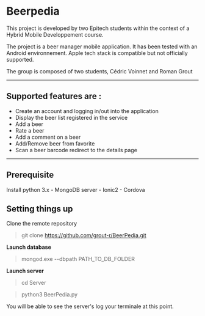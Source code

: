 **Beerpedia**
================


This project is developed by two Epitech students within the context of a Hybrid Mobile Developpement course.

The project is a beer manager mobile application. It has been tested with an Android environnement. Apple tech stack is compatible but not officially supported.

The group is composed of two students, Cédric Voinnet and Roman Grout

----------

Supported features are :
---------------------------------
* Create an account and logging in/out into the application
* Display the beer list registered in the service
* Add a beer
* Rate a beer
* Add a comment on a beer
* Add/Remove beer from favorite
* Scan a beer barcode redirect to the details page
 

----------

Prerequisite
------------------

Install python 3.x - MongoDB server - Ionic2 - Cordova

Setting things up
-------------

Clone the remote repository
> git clone https://github.com/grout-r/BeerPedia.git

**Launch database**

> mongod.exe --dbpath PATH_TO_DB_FOLDER

**Launch server**

> cd Server

> python3 BeerPedia.py

You will be able to see the server's log your terminale at this point.
